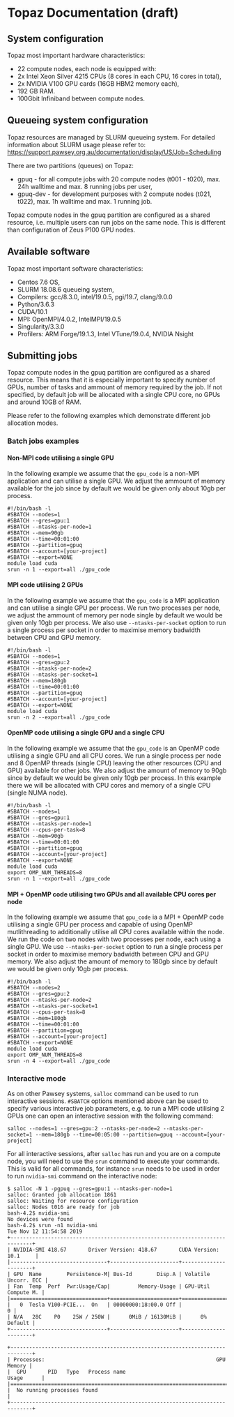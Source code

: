 Topaz Documentation (draft)
======

## System configuration 
Topaz most important hardware characteristics:
* 22 compute nodes, each node is equipped with:
* 2x Intel Xeon Silver 4215 CPUs (8 cores in each CPU, 16 cores in total), 
* 2x NVIDIA V100 GPU cards (16GB HBM2 memory each),
* 192 GB RAM.
* 100Gbit Infiniband between compute nodes. 

## Queueing system configuration
Topaz resources are managed by SLURM queueing system. For detailed information about SLURM usage please refer to: https://support.pawsey.org.au/documentation/display/US/Job+Scheduling

There are two partitions (queues) on Topaz:
* gpuq - for all compute jobs with 20 compute nodes (t001 - t020), max. 24h walltime and max. 8 running jobs per user,
* gpuq-dev - for development purposes with 2 compute nodes (t021, t022), max. 1h walltime and max. 1 running job. 

Topaz compute nodes in the gpuq partition are configured as a shared resource, i.e. multiple users can run jobs on the same node. This is different than configuration of Zeus P100 GPU nodes.

## Available software
Topaz most important software characteristics: 
* Centos 7.6 OS,
* SLURM 18.08.6 queueing system,
* Compilers: gcc/8.3.0, intel/19.0.5, pgi/19.7, clang/9.0.0
* Python/3.6.3
* CUDA/10.1
* MPI: OpenMPI/4.0.2, IntelMPI/19.0.5
* Singularity/3.3.0
* Profilers: ARM Forge/19.1.3, Intel VTune/19.0.4, NVIDIA Nsight

## Submitting jobs 
Topaz compute nodes in the gpuq partition are configured as a shared resource. This means that it is especially important to specify number of GPUs, number of tasks and ammount of memory required by the job. If not specified, by default job will be allocated with a single CPU core, no GPUs and around 10GB of RAM.

Please refer to the following examples which demonstrate different job allocation modes.
### Batch jobs examples
#### Non-MPI code utilising a single GPU
In the following example we assume that the ``gpu_code`` is a non-MPI application and can utilise a single GPU. We adjust the ammount of memory available for the job since by default we would be given only about 10gb per process. 
```
#!/bin/bash -l
#SBATCH --nodes=1
#SBATCH --gres=gpu:1
#SBATCH --ntasks-per-node=1
#SBATCH --mem=90gb
#SBATCH --time=00:01:00
#SBATCH --partition=gpuq
#SBATCH --account=[your-project]
#SBATCH --export=NONE
module load cuda
srun -n 1 --export=all ./gpu_code
```
#### MPI code utilising 2 GPUs
In the following example we assume that the ``gpu_code`` is a MPI application and can utilise a single GPU per process. We run two processes per node, we adjust the ammount of memory per node single by default we would be given only 10gb per process. We also use ``--ntasks-per-socket`` option to run a single process per socket in order to maximise memory badwidth between CPU and GPU memory.
```
#!/bin/bash -l
#SBATCH --nodes=1
#SBATCH --gres=gpu:2
#SBATCH --ntasks-per-node=2
#SBATCH --ntasks-per-socket=1
#SBATCH --mem=180gb
#SBATCH --time=00:01:00
#SBATCH --partition=gpuq
#SBATCH --account=[your-project]
#SBATCH --export=NONE
module load cuda
srun -n 2 --export=all ./gpu_code
```
#### OpenMP code utilising a single GPU and a single CPU
In the following example we assume that the ``gpu_code`` is an OpenMP code utilising a single GPU and all CPU cores. We run a single process per node and 8 OpenMP threads (single CPU) leaving the other resources (CPU and GPU) available for other jobs. We also adjust the amount of memory to 90gb since by default we would be given only 10gb per process. In this example there we will be allocated with CPU cores and memory of a single CPU (single NUMA node). 
```
#!/bin/bash -l
#SBATCH --nodes=1
#SBATCH --gres=gpu:1
#SBATCH --ntasks-per-node=1
#SBATCH --cpus-per-task=8
#SBATCH --mem=90gb
#SBATCH --time=00:01:00
#SBATCH --partition=gpuq
#SBATCH --account=[your-project]
#SBATCH --export=NONE
module load cuda
export OMP_NUM_THREADS=8
srun -n 1 --export=all ./gpu_code
```
#### MPI + OpenMP code utilising two GPUs and all available CPU cores per node
In the following example we assume that ``gpu_code`` ia a MPI + OpenMP code utilising a single GPU per process and capable of using OpenMP mutlithreading to additionally utilise all CPU cores available within the node. We run the code on two nodes with two processes per node, each using a single GPU. We use ``--ntasks-per-socket`` option to run a single process per socket in order to maximise memory badwidth between CPU and GPU memory. We also adjust the amount of memory to 180gb since by default we would be given only 10gb per process.
```
#!/bin/bash -l
#SBATCH --nodes=2
#SBATCH --gres=gpu:2
#SBATCH --ntasks-per-node=2
#SBATCH --ntasks-per-socket=1
#SBATCH --cpus-per-task=8
#SBATCH --mem=180gb
#SBATCH --time=00:01:00
#SBATCH --partition=gpuq
#SBATCH --account=[your-project]
#SBATCH --export=NONE
module load cuda
export OMP_NUM_THREADS=8
srun -n 4 --export=all ./gpu_code
```
### Interactive mode
As on other Pawsey systems, ``salloc`` command can be used to run interactive sessions. ``#SBATCH`` options mentioned above can be used to specify various interactive job parameters, e.g. to run a MPI code utilising 2 GPUs one can open an interactive session with the following command:   
```
salloc --nodes=1 --gres=gpu:2 --ntasks-per-node=2 --ntasks-per-socket=1 --mem=180gb --time=00:05:00 --partition=gpuq --account=[your-project]
```

For all interactive sessions, after ``salloc`` has run and you are on a compute node, you will need to use the ``srun`` command to execute your commands. This is valid for all commands, for instance ``srun`` needs to be used in order to run ``nvidia-smi`` command on the interactive node:
```
$ salloc -N 1 -pgpuq --gres=gpu:1 --ntasks-per-node=1
salloc: Granted job allocation 1861
salloc: Waiting for resource configuration
salloc: Nodes t016 are ready for job
bash-4.2$ nvidia-smi
No devices were found
bash-4.2$ srun -n1 nvidia-smi
Tue Nov 12 11:54:58 2019
+-----------------------------------------------------------------------------+
| NVIDIA-SMI 418.67       Driver Version: 418.67       CUDA Version: 10.1     |
|-------------------------------+----------------------+----------------------+
| GPU  Name        Persistence-M| Bus-Id        Disp.A | Volatile Uncorr. ECC |
| Fan  Temp  Perf  Pwr:Usage/Cap|         Memory-Usage | GPU-Util  Compute M. |
|===============================+======================+======================|
|   0  Tesla V100-PCIE...  On   | 00000000:18:00.0 Off |                    0 |
| N/A   28C    P0    25W / 250W |      0MiB / 16130MiB |      0%      Default |
+-------------------------------+----------------------+----------------------+

+-----------------------------------------------------------------------------+
| Processes:                                                       GPU Memory |
|  GPU       PID   Type   Process name                             Usage      |
|=============================================================================|
|  No running processes found                                                 |
+-----------------------------------------------------------------------------+
```
